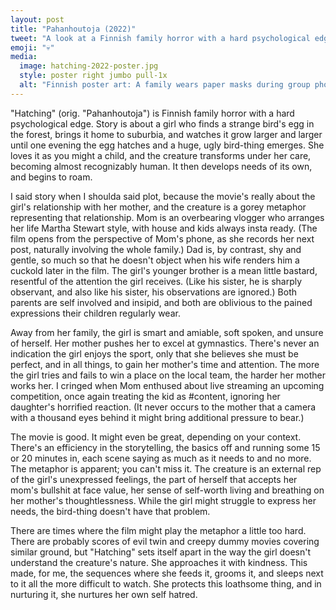 ```yaml
---
layout: post
title: "Pahanhoutoja (2022)"
tweet: "A look at a Finnish family horror with a hard psychological edge."
emoji: "💀"
media: 
  image: hatching-2022-poster.jpg
  style: poster right jumbo pull-1x
  alt: "Finnish poster art: A family wears paper masks during group photo"
---
```

"Hatching" (orig. "Pahanhoutoja") is Finnish family horror with a hard psychological edge. Story is about a girl who finds a strange bird's egg in the forest, brings it home to suburbia, and watches it grow larger and larger until one evening the egg hatches and a huge, ugly bird-thing emerges. She loves it as you might a child, and the creature transforms under her care, becoming almost recognizably human. It then develops needs of its own, and begins to roam.

I said story when I shoulda said plot, because the movie's really about the girl's relationship with her mother, and the creature is a gorey metaphor representing that relationship. Mom is an overbearing vlogger who arranges her life Martha Stewart style, with house and kids always insta ready. (The film opens from the perspective of Mom's phone, as she records her next post, naturally involving the whole family.) Dad is, by contrast, shy and gentle, so much so that he doesn't object when his wife renders him a cuckold later in the film. The girl's younger brother is a mean little bastard, resentful of the attention the girl receives. (Like his sister, he is sharply observant, and also like his sister, his observations are ignored.) Both parents are self involved and insipid, and both are oblivious to the pained expressions their children regularly wear.

Away from her family, the girl is smart and amiable, soft spoken, and unsure of herself. Her mother pushes her to excel at gymnastics. There's never an indication the girl enjoys the sport, only that she believes she must be perfect, and in all things, to gain her mother's time and attention. The more the girl tries and fails to win a place on the local team, the harder her mother works her. I cringed when Mom enthused about live streaming an upcoming competition, once again treating the kid as #content, ignoring her daughter's horrified reaction. (It never occurs to the mother that a camera with a thousand eyes behind it might bring additional pressure to bear.)

The movie is good. It might even be great, depending on your context. There's an efficiency in the storytelling, the basics off and running some 15 or 20 minutes in, each scene saying as much as it needs to and no more. The metaphor is apparent; you can't miss it. The creature is an external rep of the girl's unexpressed feelings, the part of herself that accepts her mom's bullshit at face value, her sense of self-worth living and breathing on her mother's thoughtlessness. While the girl might struggle to express her needs, the bird-thing doesn't have that problem.

There are times where the film might play the metaphor a little too hard. There are probably scores of evil twin and creepy dummy movies covering similar ground, but "Hatching" sets itself apart in the way the girl doesn't understand the creature's nature. She approaches it with kindness. This made, for me, the sequences where she feeds it, grooms it, and sleeps next to it all the more difficult to watch. She protects this loathsome thing, and in nurturing it, she nurtures her own self hatred.
